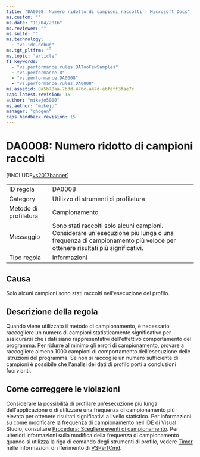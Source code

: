 ```yaml
---
title: "DA0008: Numero ridotto di campioni raccolti | Microsoft Docs"
ms.custom: ""
ms.date: "11/04/2016"
ms.reviewer: ""
ms.suite: ""
ms.technology: 
  - "vs-ide-debug"
ms.tgt_pltfrm: ""
ms.topic: "article"
f1_keywords: 
  - "vs.performance.rules.DATooFewSamples"
  - "vs.performance.8"
  - "vs.performance.DA0008"
  - "vs.performance.rules.DA0008"
ms.assetid: 8a5b78aa-7b3d-476c-a47d-abfaff3fae7c
caps.latest.revision: 15
author: "mikejo5000"
ms.author: "mikejo"
manager: "ghogen"
caps.handback.revision: 15
---
```

# DA0008: Numero ridotto di campioni raccolti
[!INCLUDE[vs2017banner](../code-quality/includes/vs2017banner.md)]

|||  
|-|-|  
|ID regola|DA0008|  
|Category|Utilizzo di strumenti di profilatura|  
|Metodo di profilatura|Campionamento|  
|Messaggio|Sono stati raccolti solo alcuni campioni.  Considerare un'esecuzione più lunga o una frequenza di campionamento più veloce per ottenere risultati più significativi.|  
|Tipo regola|Informazioni|  
  
## Causa  
 Solo alcuni campioni sono stati raccolti nell'esecuzione del profilo.  
  
## Descrizione della regola  
 Quando viene utilizzato il metodo di campionamento, è necessario raccogliere un numero di campioni statisticamente significativo per assicurarsi che i dati siano rappresentativi dell'effettivo comportamento del programma.  Per ridurre al minimo gli errori di campionamento, provare a raccogliere almeno 1000 campioni di comportamento dell'esecuzione delle istruzioni del programma.  Se non si raccoglie un numero sufficiente di campioni è possibile che l'analisi dei dati di profilo porti a conclusioni fuorvianti.  
  
## Come correggere le violazioni  
 Considerare la possibilità di profilare un'esecuzione più lunga dell'applicazione o di utilizzare una frequenza di campionamento più elevata per ottenere risultati significativi a livello statistico.  Per informazioni su come modificare la frequenza di campionamento nell'IDE di Visual Studio, consultare [Procedura: Scegliere eventi di campionamento](../profiling/how-to-choose-sampling-events.md).  Per ulteriori informazioni sulla modifica della frequenza di campionamento quando si utilizza la riga di comando degli strumenti di profilo, vedere [Timer](../profiling/timer.md) nelle informazioni di riferimento di [VSPerfCmd](../profiling/vsperfcmd.md).